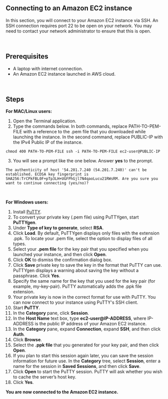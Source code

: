 ## Connecting to an Amazon EC2 instance

In this section, you will connect to your Amazon EC2 instance via SSH. An SSH connection requires port 22 to be open on your network. You may need to contact your network administrator to ensure that this is open.

<br/>

## Prerequisites

* A laptop with internet connection.
* An Amazon EC2 instance launched in AWS cloud.

<br/>

## Steps

**For MAC/Linux users:**

1. Open the Terminal application.
2. Type the commands below. In both commands, replace PATH-TO-PEM-FILE with a reference to the .pem file that you downloaded while launching the instance. In the second command, replace PUBLIC-IP with the IPv4 Public IP of the instance.
  
`
chmod 400 PATH-TO-PEM-FILE
ssh -i PATH-TO-PEM-FILE ec2-user@PUBLIC-IP
`

3. You will see a prompt like the one below. Answer **yes** to the prompt.

`
The authenticity of host '54.201.7.240 (54.201.7.240)' can't be established. ECDSA key fingerprint is SHA256:TrCPkFBL0F+pTp3LH+UGFPhGjl7N4qaoLucu21RWsRM. Are you sure you want to continue connecting (yes/no)?
`

<br/>

**For Windows users:**


1. Install [PuTTY](https://www.chiark.greenend.org.uk/~sgtatham/putty/latest.html).
2. To convert your private key (.pem file) using PuTTYgen, start **PuTTYgen**.
3. Under **Type of key to generate**, select **RSA**.
4. Click **Load**. By default, PuTTYgen displays only files with the extension .ppk. To locate your .pem file, select the option to display files of all types.
5. Select your **.pem file** for the key pair that you specified when you launched your instance, and then click **Open**. 
6. Click **OK** to dismiss the confirmation dialog box.
7. Click **Save** private key to save the key in the format that PuTTY can use. PuTTYgen displays a warning about saving the key without a passphrase. Click **Yes**.
8. Specify the same name for the key that you used for the key pair (for example, my-key-pair). PuTTY automatically adds the .ppk file extension.
9. Your private key is now in the correct format for use with PuTTY. You can now connect to your instance using PuTTY's SSH client.
10. Start **PuTTY**.   
11. In the **Category** pane, click **Session**.
12. In the **Host Name** text box, type **ec2-user@IP-ADDRESS**, where IP-ADDRESS is the public IP address of your Amazon EC2 instance.
13.  In the **Category** pane, expand **Connection**, expand **SSH**, and then click **Auth**.
14.  Click **Browse**.
15.  Select the **.ppk file** that you generated for your key pair, and then click **Open**.
16.  If you plan to start this session again later, you can save the session information for future use. In the **Category** tree, select **Session**, enter a name for the session in **Saved Sessions**, and then click **Save**.
17. Click **Open** to start the PuTTY session. PuTTY will ask whether you wish to cache the server’s host key. 
18. Click **Yes**.

**You are now connected to the Amazon EC2 instance.**

